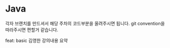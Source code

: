 # Java

각자 브랜치를 만드셔서 해당 주차의 코드부분을 올려주시면 됩니다.
git convention을 따라주시면 편할거 같습니다.

feat: basic 김영한 강의내용 요약

